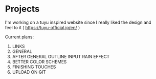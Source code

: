 #  Projects
I'm working on a tuyu inspired website since I really liked the design and feel to it ( https://tuyu-official.jp/en/ )

Current plans:
1. LINKS 
2. GENERAL
3. AFTER GENERAL OUTLINE INPUT RAIN EFFECT
4. BETTER COLOR SCHEMES
5. FINISHING TOUCHES
6. UPLOAD ON GIT

